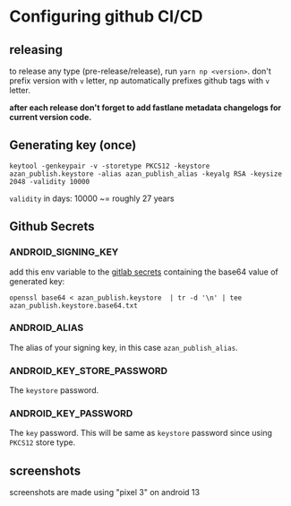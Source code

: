 # Configuring github CI/CD

## releasing

to release any type (pre-release/release), run `yarn np <version>`. don't prefix version with `v` letter, np automatically prefixes github tags with `v` letter.

**after each release don't forget to add fastlane metadata changelogs for current version code.**

## Generating key (once)

```
keytool -genkeypair -v -storetype PKCS12 -keystore azan_publish.keystore -alias azan_publish_alias -keyalg RSA -keysize 2048 -validity 10000
```

`validity` in days: 10000 ~= roughly 27 years

## Github Secrets

### ANDROID_SIGNING_KEY

add this env variable to the [gitlab secrets](https://github.com/meypod/al-azan/settings/secrets/actions) containing the base64 value of generated key:

```
openssl base64 < azan_publish.keystore  | tr -d '\n' | tee azan_publish.keystore.base64.txt
```

### ANDROID_ALIAS

The alias of your signing key, in this case `azan_publish_alias`.

### ANDROID_KEY_STORE_PASSWORD

The `keystore` password.

### ANDROID_KEY_PASSWORD

The `key` password. This will be same as `keystore` password since using `PKCS12` store type.

## screenshots

screenshots are made using "pixel 3" on android 13
